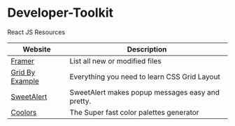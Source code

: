 # Developer-Toolkit

React JS Resources

| Website                                                | Description                                      |
| ------------------------------------------------------ | ------------------------------------------------ |
| [Framer](https://www.framer.com/docs/introduction/)    | List all new or modified files                   |
| [Grid By Example](https://gridbyexample.com/examples/) | Everything you need to learn CSS Grid Layout     |
| [SweetAlert](https://sweetalert.js.org/docs/)          | SweetAlert makes popup messages easy and pretty. |
| [Coolors](https://coolors.co/)                         | The Super fast color palettes generator          |

